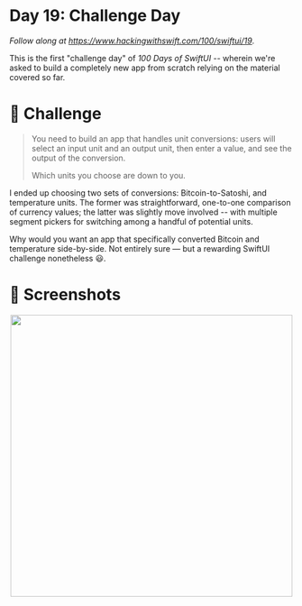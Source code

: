 # Day 19: Challenge Day


_Follow along at https://www.hackingwithswift.com/100/swiftui/19_.


This is the first "challenge day" of _100 Days of SwiftUI_ -- wherein we're asked to build a completely new app from scratch relying on the material covered so far.


# 🥅 Challenge

> You need to build an app that handles unit conversions: users will select an input unit and an output unit, then enter a value, and see the output of the conversion.
>
> Which units you choose are down to you.

I ended up choosing two sets of conversions: Bitcoin-to-Satoshi, and temperature units. The former was straightforward, one-to-one comparison of currency values; the latter was slightly move involved -- with multiple segment pickers for switching among a handful of potential units.

Why would you want an app that specifically converted Bitcoin and temperature side-by-side. Not entirely sure — but a rewarding SwiftUI challenge nonetheless 😃.


# 📸 Screenshots

<div style="text-align: center;">
  <img src="./TheBestConverter/Screenshots/recording-1.gif" width="500px"/>
</div>
